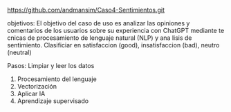 https://github.com/andmansim/Caso4-Sentimientos.git

objetivos: El objetivo del caso de uso es analizar las opiniones y comentarios 
de los usuarios sobre su experiencia con ChatGPT mediante te cnicas de 
procesamiento de lenguaje natural (NLP) y ana lisis de sentimiento.
Clasificiar en satisfaccion (good), insatisfaccion (bad), neutro (neutral)

Pasos:
Limpiar y leer los datos 
1. Procesamiento del lenguaje
2. Vectorización
3. Aplicar IA
4. Aprendizaje supervisado

